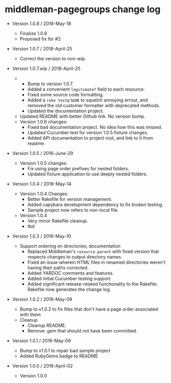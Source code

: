 middleman-pagegroups change log
===============================

- Version 1.0.8 / 2018-May-18

  - Finalize 1.0.8
  - Proposed fix for #2

- Version 1.0.7 / 2018-April-25

  - Correct the version to non-wip.

- Version 1.0.7.wip / 2018-April-25

  - - Bump to version 1.0.7.
    - Added a convenient `legitimate?` field to each resource.
    - Fixed some source code formatting.
    - Added a `rake testq` task to squelch annoying errout, and removed the old
      customer formatter with deprecated methods.
    - Updated the documentation project.
  - Updated README with better Github link. No version bump.
  - Version 1.0.6 changes:
      - Fixed bad documentation project. No idea how this was missed.
      - Updated Cucumber test for version 1.0.5 fixture changes.
      - Added API documentation to project root, and link to it from readme.

- Version 1.0.5 / 2016-June-29

  - Version 1.0.5 changes:
      - Fix using page order prefixes for nested folders.
      - Updated fixture application to use deeply nested folders.

- Version 1.0.4 / 2016-May-14

  - Version 1.0.4 Changes:
      - Better Rakefile for version management.
      - Added capybara development dependency to fix broken testing.
      - Sample project now refers to non-local file.
  - Version 1.0.4
      - Very minor Rakefile cleanup.
      - tbd

- Version 1.0.3 / 2016-May-10

  - Support ordering on directories; documentation
    - Replaced Middleman's `resource.parent` with fixed version that respects
      changes to output directory names.
    - Fixed an issue wherein HTML files in renamed directories weren't having
      their paths corrected.
    - Added YARDOC comments and features.
    - Added initial Cucumber testing support.
    - Added significant release-related functionality to the Rakefile.
    Rakefile now generates the change log.

- Version 1.0.2 / 2016-May-09

  - Bump to v1.0.2 to fix files that don't have a page order associated with them
  - Cleanup
    - Cleanup README.
    - Remove .gem that should not have been committed.

- Version 1.0.1 / 2016-May-09

  - Bump to v1.0.1 to repair bad sample project
  - Added RubyGems badge to README

- Version 1.0.0 / 2016-April-02

  - Version 1.0.0
